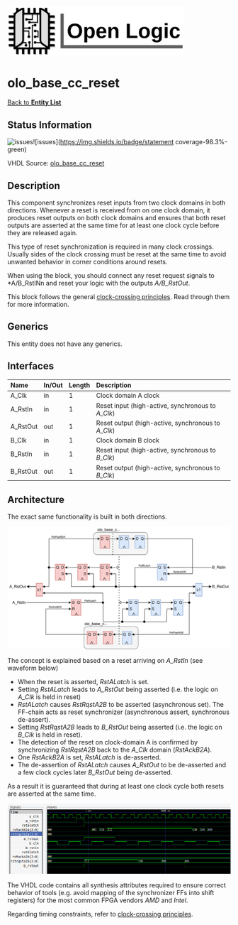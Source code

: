 <img src="../Logo.png" alt="Logo" width="400">

# olo_base_cc_reset

[Back to **Entity List**](../EntityList.md)

## Status Information

![issues](https://img.shields.io/badge/issues-0-green)![issues](https://img.shields.io/badge/statement coverage-98.3%-green)

VHDL Source: [olo_base_cc_reset](../../src/base/vhdl/olo_base_cc_reset.vhd)

## Description

This component synchronizes reset inputs from two clock domains in both directions. Whenever a reset is received from on one clock domain, it produces reset outputs on both clock domains and ensures that both reset outputs are asserted at the same time for at least one clock cycle before they are released again.

This type of reset synchronization is required in many clock crossings. Usually sides of the clock crossing must be reset at the same time to avoid unwanted behavior in corner conditions around resets.

When using the block, you should connect any reset request signals to *A/B_RstINn and reset your logic with the outputs *A/B_RstOut*.

This block follows the general [clock-crossing principles](clock_crossing_principles.md). Read through them for more information.

## Generics

This entity does not have any generics.

## Interfaces

| Name     | In/Out | Length | Description                                        |
| :------- | :----- | :----- | :------------------------------------------------- |
| A_Clk    | in     | 1      | Clock domain A clock                               |
| A_RstIn  | in     | 1      | Reset input (high-active, synchronous to *A_Clk*)  |
| A_RstOut | out    | 1      | Reset output (high-active, synchronous to *A_Clk*) |
| B_Clk    | in     | 1      | Clock domain B clock                               |
| B_RstIn  | in     | 1      | Reset input (high-active, synchronous to *B_Clk*)  |
| B_RstOut | out    | 1      | Reset output (high-active, synchronous to *B_Clk*) |

## Architecture

The exact same functionality is built in both directions.

![architecture](./clock_crossings/olo_base_cc_reset.svg)

The concept is explained based on a reset arriving on *A_RstIn* (see waveform below)

* When the reset is asserted, *RstALatch* is set.
* Setting *RstALatch* leads to *A_RstOut* being asserted (i.e. the logic on *A_Clk* is held in reset)
* *RstALatch* causes *RstRqstA2B* to be asserted (asynchronous set). The FF-chain acts as reset synchronizer (asynchronous assert, synchronous de-assert).
* Setting *RstRqstA2B* leads to *B_RstOut* being asserted (i.e. the logic on *B_Clk* is held in reset).
* The detection of the reset on clock-domain A is confirmed by synchronizing *RstRqstA2B* back to the *A_Clk* domain (*RstAckB2A*).
* One *RstAckB2A* is set, *RstALatch* is de-asserted.
* The de-assertion of *RstALatch* causes *A_RstOut* to be de-asserted and a few clock cycles later *B_RstOut* being de-asserted.

As a result it is guaranteed that during at least one clock cycle both resets are asserted at the same time. 

![wave](./clock_crossings/reset_cc_detail.png)

The VHDL code contains all synthesis attributes required to ensure correct behavior of tools (e.g. avoid mapping of the synchronizer FFs into shift registers) for the most common FPGA vendors *AMD* and *Intel*.

Regarding timing constraints, refer to [clock-crossing principles](clock_crossing_principles.md).





